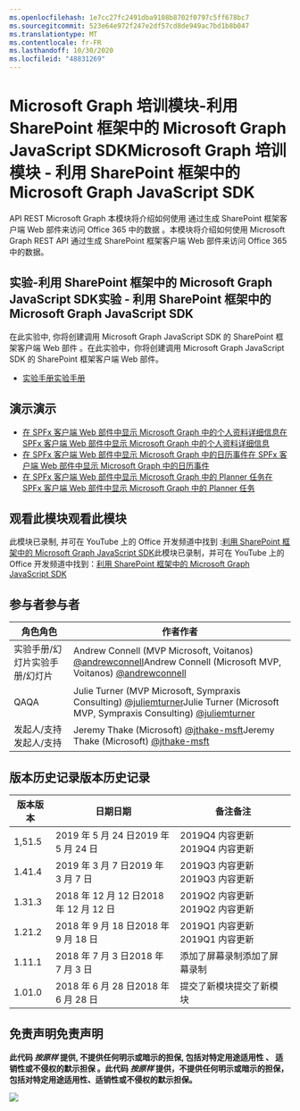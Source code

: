 ```yaml
---
ms.openlocfilehash: 1e7cc27fc2491dba9108b8702f0797c5ff678bc7
ms.sourcegitcommit: 523e64e972f247e2df57cd8de949ac7bd1b8b047
ms.translationtype: MT
ms.contentlocale: fr-FR
ms.lasthandoff: 10/30/2020
ms.locfileid: "48831269"
---
```

# <a name="microsoft-graph-----sharepoint--microsoft-graph-javascript-sdk"></a><span data-ttu-id="bcf51-101">Microsoft Graph 培训模块-利用 SharePoint 框架中的 Microsoft Graph JavaScript SDK</span><span class="sxs-lookup"><span data-stu-id="bcf51-101">Microsoft Graph 培训模块 - 利用 SharePoint 框架中的 Microsoft Graph JavaScript SDK</span></span>

<span data-ttu-id="bcf51-102">API REST Microsoft Graph 本模块将介绍如何使用 通过生成 SharePoint 框架客户端 Web 部件来访问 Office 365 中的数据 。</span><span class="sxs-lookup"><span data-stu-id="bcf51-102">本模块将介绍如何使用 Microsoft Graph REST API 通过生成 SharePoint 框架客户端 Web 部件来访问 Office 365 中的数据。</span></span>

## <a name="----sharepoint--microsoft-graph-javascript-sdk"></a><span data-ttu-id="bcf51-103">实验-利用 SharePoint 框架中的 Microsoft Graph JavaScript SDK</span><span class="sxs-lookup"><span data-stu-id="bcf51-103">实验 - 利用 SharePoint 框架中的 Microsoft Graph JavaScript SDK</span></span>

<span data-ttu-id="bcf51-104">在此实验中, 你将创建调用 Microsoft Graph JavaScript SDK 的 SharePoint 框架客户端 Web 部件 。</span><span class="sxs-lookup"><span data-stu-id="bcf51-104">在此实验中，你将创建调用 Microsoft Graph JavaScript SDK 的 SharePoint 框架客户端 Web 部件。</span></span>

- [<span data-ttu-id="bcf51-105">实验手册</span><span class="sxs-lookup"><span data-stu-id="bcf51-105">实验手册</span></span>](./Lab.md)

## <a name=""></a><span data-ttu-id="bcf51-106">演示</span><span class="sxs-lookup"><span data-stu-id="bcf51-106">演示</span></span>

- [<span data-ttu-id="bcf51-107">在 SPFx 客户端 Web 部件中显示 Microsoft Graph 中的个人资料详细信息</span><span class="sxs-lookup"><span data-stu-id="bcf51-107">在 SPFx 客户端 Web 部件中显示 Microsoft Graph 中的个人资料详细信息</span></span>](./Demos/01-personal-info)
- [<span data-ttu-id="bcf51-108">在 SPFx 客户端 Web 部件中显示 Microsoft Graph 中的日历事件</span><span class="sxs-lookup"><span data-stu-id="bcf51-108">在 SPFx 客户端 Web 部件中显示 Microsoft Graph 中的日历事件</span></span>](./Demos/02-events)
- [<span data-ttu-id="bcf51-109">在 SPFx 客户端 Web 部件中显示 Microsoft Graph 中的 Planner 任务</span><span class="sxs-lookup"><span data-stu-id="bcf51-109">在 SPFx 客户端 Web 部件中显示 Microsoft Graph 中的 Planner 任务</span></span>](./Demos/03-tasks)

## <a name=""></a><span data-ttu-id="bcf51-110">观看此模块</span><span class="sxs-lookup"><span data-stu-id="bcf51-110">观看此模块</span></span>

<span data-ttu-id="bcf51-111">此模块已录制, 并可在 YouTube 上的 Office 开发频道中找到 :[利用 SharePoint 框架中的 Microsoft Graph JavaScript SDK](https://www.youtube.com/watch?v=U1JrBwP3vc8)</span><span class="sxs-lookup"><span data-stu-id="bcf51-111">此模块已录制，并可在 YouTube 上的 Office 开发频道中找到：[利用 SharePoint 框架中的 Microsoft Graph JavaScript SDK](https://www.youtube.com/watch?v=U1JrBwP3vc8)</span></span>

## <a name=""></a><span data-ttu-id="bcf51-112">参与者</span><span class="sxs-lookup"><span data-stu-id="bcf51-112">参与者</span></span>

| <span data-ttu-id="bcf51-113">角色</span><span class="sxs-lookup"><span data-stu-id="bcf51-113">角色</span></span> | <span data-ttu-id="bcf51-114">作者</span><span class="sxs-lookup"><span data-stu-id="bcf51-114">作者</span></span> |
| -------------------- | --------------------------------------------------------------------------------------------- |
| <span data-ttu-id="bcf51-115">实验手册/幻灯片</span><span class="sxs-lookup"><span data-stu-id="bcf51-115">实验手册/幻灯片</span></span> | <span data-ttu-id="bcf51-116">Andrew Connell (MVP Microsoft, Voitanos) [@andrewconnell](//github.com/andrewconnell)</span><span class="sxs-lookup"><span data-stu-id="bcf51-116">Andrew Connell (Microsoft MVP, Voitanos) [@andrewconnell](//github.com/andrewconnell)</span></span> |
| <span data-ttu-id="bcf51-117">QA</span><span class="sxs-lookup"><span data-stu-id="bcf51-117">QA</span></span> | <span data-ttu-id="bcf51-118">Julie Turner (MVP Microsoft, Sympraxis Consulting) [@juliemturner](//github.com/juliemturner)</span><span class="sxs-lookup"><span data-stu-id="bcf51-118">Julie Turner (Microsoft MVP, Sympraxis Consulting) [@juliemturner](//github.com/juliemturner)</span></span> |
|<span data-ttu-id="bcf51-119">发起人/支持</span><span class="sxs-lookup"><span data-stu-id="bcf51-119">发起人/支持</span></span> | <span data-ttu-id="bcf51-120">Jeremy Thake (Microsoft) [@jthake-msft](//github.com/jthake-msft)</span><span class="sxs-lookup"><span data-stu-id="bcf51-120">Jeremy Thake (Microsoft) [@jthake-msft](//github.com/jthake-msft)</span></span> |

## <a name=""></a><span data-ttu-id="bcf51-121">版本历史记录</span><span class="sxs-lookup"><span data-stu-id="bcf51-121">版本历史记录</span></span>

| <span data-ttu-id="bcf51-122">版本</span><span class="sxs-lookup"><span data-stu-id="bcf51-122">版本</span></span> | <span data-ttu-id="bcf51-123">日期</span><span class="sxs-lookup"><span data-stu-id="bcf51-123">日期</span></span> | <span data-ttu-id="bcf51-124">备注</span><span class="sxs-lookup"><span data-stu-id="bcf51-124">备注</span></span> |
| ------- | ------------------ | ---------------------- |
| <span data-ttu-id="bcf51-125">1,5</span><span class="sxs-lookup"><span data-stu-id="bcf51-125">1.5</span></span> | <span data-ttu-id="bcf51-126">2019 年 5 月 24 日</span><span class="sxs-lookup"><span data-stu-id="bcf51-126">2019 年 5 月 24 日</span></span> | <span data-ttu-id="bcf51-127">2019Q4 内容更新</span><span class="sxs-lookup"><span data-stu-id="bcf51-127">2019Q4 内容更新</span></span> |
| <span data-ttu-id="bcf51-128">1.4</span><span class="sxs-lookup"><span data-stu-id="bcf51-128">1.4</span></span> | <span data-ttu-id="bcf51-129">2019 年 3 月 7 日</span><span class="sxs-lookup"><span data-stu-id="bcf51-129">2019 年 3 月 7 日</span></span> | <span data-ttu-id="bcf51-130">2019Q3 内容更新</span><span class="sxs-lookup"><span data-stu-id="bcf51-130">2019Q3 内容更新</span></span> |
| <span data-ttu-id="bcf51-131">1.3</span><span class="sxs-lookup"><span data-stu-id="bcf51-131">1.3</span></span> | <span data-ttu-id="bcf51-132">2018 年 12 月 12 日</span><span class="sxs-lookup"><span data-stu-id="bcf51-132">2018 年 12 月 12 日</span></span> | <span data-ttu-id="bcf51-133">2019Q2 内容更新</span><span class="sxs-lookup"><span data-stu-id="bcf51-133">2019Q2 内容更新</span></span> |
| <span data-ttu-id="bcf51-134">1.2</span><span class="sxs-lookup"><span data-stu-id="bcf51-134">1.2</span></span> | <span data-ttu-id="bcf51-135">2018 年 9 月 18 日</span><span class="sxs-lookup"><span data-stu-id="bcf51-135">2018 年 9 月 18 日</span></span> | <span data-ttu-id="bcf51-136">2019Q1 内容更新</span><span class="sxs-lookup"><span data-stu-id="bcf51-136">2019Q1 内容更新</span></span> |
| <span data-ttu-id="bcf51-137">1.1</span><span class="sxs-lookup"><span data-stu-id="bcf51-137">1.1</span></span> | <span data-ttu-id="bcf51-138">2018 年 7 月 3 日</span><span class="sxs-lookup"><span data-stu-id="bcf51-138">2018 年 7 月 3 日</span></span> | <span data-ttu-id="bcf51-139">添加了屏幕录制</span><span class="sxs-lookup"><span data-stu-id="bcf51-139">添加了屏幕录制</span></span> |
| <span data-ttu-id="bcf51-140">1.0</span><span class="sxs-lookup"><span data-stu-id="bcf51-140">1.0</span></span> | <span data-ttu-id="bcf51-141">2018 年 6 月 28 日</span><span class="sxs-lookup"><span data-stu-id="bcf51-141">2018 年 6 月 28 日</span></span> | <span data-ttu-id="bcf51-142">提交了新模块</span><span class="sxs-lookup"><span data-stu-id="bcf51-142">提交了新模块</span></span> |

## <a name=""></a><span data-ttu-id="bcf51-143">免责声明</span><span class="sxs-lookup"><span data-stu-id="bcf51-143">免责声明</span></span>

<span data-ttu-id="bcf51-144">**此代码 _按原样_ 提供, 不提供任何明示或暗示的担保, 包括对特定用途适用性 、 适销性或不侵权的默示担保 。**</span><span class="sxs-lookup"><span data-stu-id="bcf51-144">**此代码 _按原样_ 提供，不提供任何明示或暗示的担保，包括对特定用途适用性、适销性或不侵权的默示担保。**</span></span>

<img src="https://telemetry.sharepointpnp.com/msgraph-training-spfx" />
